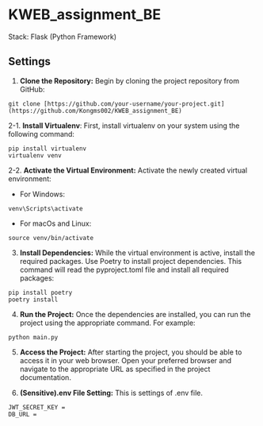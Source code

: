 # KWEB_assignment_BE
Stack: Flask (Python Framework)

## Settings
1. <strong>Clone the Repository:</strong> Begin by cloning the project repository from GitHub:
```
git clone [https://github.com/your-username/your-project.git](https://github.com/Kongms002/KWEB_assignment_BE)
```

2-1. <strong>Install Virtualenv</strong>: First, install virtualenv on your system using the following command:
```
pip install virtualenv
virtualenv venv
```
2-2. <strong>Activate the Virtual Environment:</strong> Activate the newly created virtual environment:
- For Windows:
```
venv\Scripts\activate
```
- For macOs and Linux:
```
source venv/bin/activate
```

3. <strong>Install Dependencies:</strong> While the virtual environment is active, install the required packages. Use Poetry to install project dependencies. This command will read the pyproject.toml file and install all required packages:
```
pip install poetry
poetry install
```

4. <strong>Run the Project:</strong> Once the dependencies are installed, you can run the project using the appropriate command. For example:
```
python main.py
```

5. <strong>Access the Project:</strong> After starting the project, you should be able to access it in your web browser. Open your preferred browser and navigate to the appropriate URL as specified in the project documentation.

6. <strong>(Sensitive).env File Setting:</strong> This is settings of .env file.
```
JWT_SECRET_KEY = 
DB_URL = 
```
